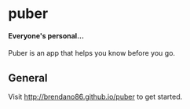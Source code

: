 # puber
#### Everyone's personal...

Puber is an app that helps you know before you go.  


## General

Visit http://brendano86.github.io/puber to get started.

##
